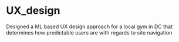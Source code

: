 # UX_design
Designed a ML based UX design approach for a local gym in DC that determines how predictable users are with regards to site navigation
